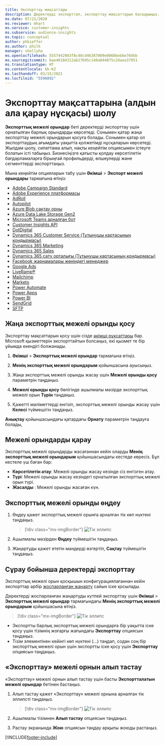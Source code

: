 ```yaml
---
title: Экспорттау мақсаттары
description: Деректерді экспорттап, экспорттау мақсаттарын басқарыңыз.
ms.date: 07/21/2020
ms.reviewer: mhart
ms.service: customer-insights
ms.subservice: audience-insights
ms.topic: conceptual
author: phkieffer
ms.author: philk
manager: shellyha
ms.openlocfilehash: 5557442983f8c48cd46387009e0060beb6e764bb
ms.sourcegitcommit: bae40184312ab27b95c140a044875c2daea37951
ms.translationtype: HT
ms.contentlocale: kk-KZ
ms.lasthandoff: 03/15/2021
ms.locfileid: "5596092"
---
```

# <a name="export-destinations-preview-overview"></a>Экспорттау мақсаттарына (алдын ала қарау нұсқасы) шолу

**Экспорттық межелі орындар** беті деректерді экспорттау үшін орнатылған барлық орындарды көрсетеді. Сонымен қатар жаңа экспорттау межелі орындарын қосуға болады. Сонымен қатар ол экспорттаудың ағымдағы уақытта қолжетімді нұсқаларын көрсетеді. Жылдам шолу, сипаттама алып, нақты кеңейтім опциясымен істеуге болатын істі табыңыз. Бизнесіңізге қатысты қолдау көрсетілетін бағдарламаларға бірыңғай профильдерді, өлшеулерді және сегменттерді экспорттаңыз.

Мына кеңейтім опцияларын табу үшін **Әкімші** > **Экспорт межелі орындары** тармағына өтіңіз:

- [Adobe Campaign Standard](export-adobe-campaign-standard.md)
- [Adobe Experience платформасы](export-adobe-experience-platform.md)
- [AdRoll](export-adroll.md)
- [Autopilot](export-autopilot.md)
- [Azure Blob сақтау орны](export-azure-blob-storage.md)
- [Azure Data Lake Storage Gen2](export-azure-data-lake-storage-gen2.md)
- [Microsoft Teams арналған бот](export-teams-bot.md)
- [Customer Insights API](apis.md)
- [DotDigital](export-dotdigital.md)
- [Dynamics 365 Customer Service (Тұтынушы картасының қондырмасы)](customer-card-add-in.md)
- [Dynamics 365 Marketing](export-dynamics365-marketing.md)
- [Dynamics 365 Sales](export-dynamics365-sales.md)
- [Dynamics 365 сату орталығы (Тұтынушы картасының қондырмасы)](customer-card-add-in.md)
- [Facebook жарнамалары жөніндегі менеджер](export-facebook.md)
- [Google Ads](export-google-ads.md)
- [LiveRamp&reg;](export-liveramp.md)
- [Mailchimp](export-mailchimp.md)
- [Marketo](export-marketo.md)
- [Power Automate](export-power-automate.md)
- [Power Apps](export-power-apps.md)
- [Power BI](export-power-bi.md)
- [SendGrid](export-sendgrid.md)
- [SFTP](export-sftp.md)

## <a name="add-a-new-export-destination"></a>Жаңа экспорттық межелі орынды қосу

Экспорттау мақсаттарын қосу үшін сізде [әкімші рұқсаттары](permissions.md) бар. Microsoft қызметтерін экспорттайтын болсаңыз, екі қызмет те бір ұйымда екендігі болжанады.

1. **Әкімші** > **Экспорттық межелі орындар** тармағына өтіңіз.

1. **Менің экспорттық межелі орындарым** қойыншасына ауысыңыз.

1. Жаңа экспорттық межелі орынды жасау үшін **Межелі орынды қосу** параметрін таңдаңыз.

1. **Межелі орынды қосу** бөлігінде ашылмалы мәзірде экспорттық межелі орын **Түрін** таңдаңыз.

1. Қажетті мәліметтерді енгізіп, экспорттық межелі орынды жасау үшін **Келесі** түймешігін таңдаңыз.

**Анықтау** қойыншасындағы қатардағы **Орнату** параметрін таңдауға болады,

## <a name="view-export-destinations"></a>Межелі орындарды қарау

Экспорттық межелі орындарды жасағаннан кейін оларды **Менің экспорттық межелі орындарым** қойыншасындағы кестеде көресіз. Бұл кестеле үш баған бар:

- **Көрсетілетін атау**: Межелі орынды жасау кезінде сіз енгізген атау.
- **Түрі**: Межелі орынды жасау кезіндегі орнатылған экспорттық межелі орын түрі.
- **Жасалды** : Межелі орынды жасаған күн.

## <a name="edit-an-export-destination"></a>Экспорттық межелі орынды өңдеу

1. Өңдеу қажет экспорттық межелі орынға арналған тік көп нүктені таңдаңыз.

   > [!div class="mx-imgBorder"]
   > ![Тік эллипс](media/export-destinations-page-ellipsis.png "Тік эллипс")

1. Ашылмалы мәзірден **Өңдеу** түймешігін таңдаңыз.

1. Жаңартуды қажет ететін мәндерді өзгертіп, **Сақтау** түймешігін таңдаңыз.

## <a name="export-data-on-demand"></a>Сұрау бойынша деректерді экспорттау

Экспорттық межелі орын қосқышын конфигурациялағаннан кейін экспорттар әрбір [жоспарланған жаңарту](system.md#schedule-tab) сайын іске қосылады.

Деректерді жоспарланған жаңартуды күтпей экспорттау үшін **Әкімші** > **Экспорттық межелі орындар** тармағындағы **Менің экспорттық межелі орындарым** қойыншасына өтіңіз.

> [!div class="mx-imgBorder"]
> ![Тік эллипс](media/export-destinations-page-ellipsis.png "Тік эллипс")

- Экспортты барлық экспорттық межелі орындарға бір уақытта іске қосу үшін тізімнің жоғарғы жағындағы **Экспорттау** опциясын таңдаңыз.
- Тізім элементінен кейінгі көп нүктені (…) таңдап, содан соң бір экспорттық межелі орын үшін экспортты іске қосу үшін **Экспорттау** опциясын таңдаңыз.

## <a name="remove-an-export-destination"></a>«Экспорттау» межелі орнын алып тастау

«Экспорттау» межелі орнын алып тастау үшін басты **Экспортталатын межелі орындар** бетінен бастаңыз.

1. Алып тастау қажет «Экспорттау» межелі орнына арналған тік эллипсті таңдаңыз.

   > [!div class="mx-imgBorder"]
   > ![Тік эллипс](media/export-destinations-page-ellipsis.png "Тік эллипс")

2. Ашылмалы тізімнен **Алып тастау** опциясын таңдаңыз.

3. Растау экранында **Жою** опциясын таңдау арқылы жоюды растаңыз.


[!INCLUDE[footer-include](../includes/footer-banner.md)]